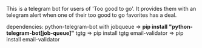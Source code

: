This is a telegram bot for users of 'Too good to go'.
It provides them with an telegram alert when one of their too good to go favorites has a deal.

dependencies:
python-telegram-bot with jobqueue => **pip install** **"python-telegram-bot[job-queue]"**
tgtg => pip install tgtg
email-validator => pip install email-validator
